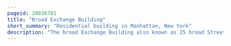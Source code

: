```yaml
---
pageid: 20036781
title: "Broad Exchange Building"
short_summary: "Residential building in Manhattan, New York"
description: "The broad Exchange Building also known as 25 broad Street is a residential Building on Exchange Place and broad Street in the financial District of lower Manhattan in new York City. The 20-storey Building was designed by Clinton Russell and built between 1900 and 1902. The Alliance Realty Company developed the broad Exchange Building as a speculative Development for Office Tenants."
---
```

